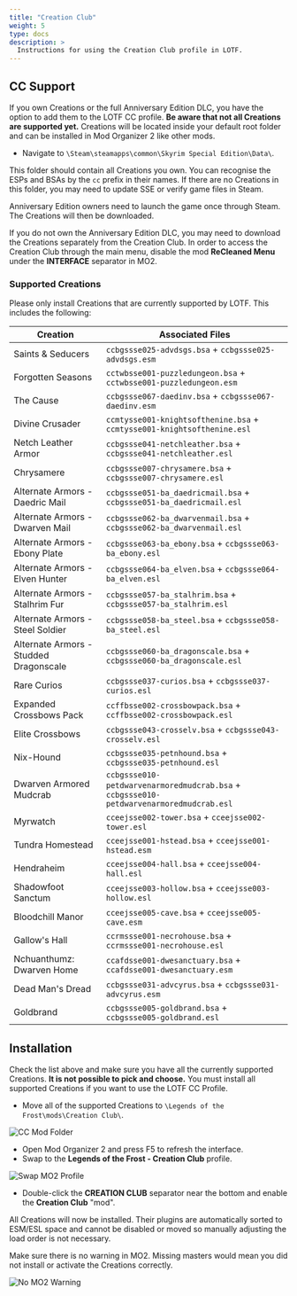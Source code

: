 ```yaml
---
title: "Creation Club"
weight: 5
type: docs
description: >
  Instructions for using the Creation Club profile in LOTF.
---
```


## CC Support

If you own Creations or the full Anniversary Edition DLC, you have the option to add them to the LOTF CC profile. **Be aware that not all Creations are supported yet.** Creations will be located inside your default root folder and can be installed in Mod Organizer 2 like other mods.

- Navigate to `\Steam\steamapps\common\Skyrim Special Edition\Data\`.

This folder should contain all Creations you own. You can recognise the ESPs and BSAs by the `cc` prefix in their names. If there are no Creations in this folder, you may need to update SSE or verify game files in Steam.

Anniversary Edition owners need to launch the game once through Steam. The Creations will then be downloaded.

If you do not own the Anniversary Edition DLC, you may need to download the Creations separately from the Creation Club. In order to access the Creation Club through the main menu, disable the mod **ReCleaned Menu** under the **INTERFACE** separator in MO2.

### Supported Creations

Please only install Creations that are currently supported by LOTF. This includes the following:

| **Creation** |  **Associated Files** |
| ------------ | --------------------- |
| Saints & Seducers | `ccbgssse025-advdsgs.bsa` + `ccbgssse025-advdsgs.esm` |
| Forgotten Seasons | `cctwbsse001-puzzledungeon.bsa` + `cctwbsse001-puzzledungeon.esm` |
| The Cause | `ccbgssse067-daedinv.bsa` + `ccbgssse067-daedinv.esm` |
| Divine Crusader | `ccmtysse001-knightsofthenine.bsa` + `ccmtysse001-knightsofthenine.esl` |
| Netch Leather Armor | `ccbgssse041-netchleather.bsa` + `ccbgssse041-netchleather.esl` |
| Chrysamere | `ccbgssse007-chrysamere.bsa` + `ccbgssse007-chrysamere.esl` |
| Alternate Armors - Daedric Mail | `ccbgssse051-ba_daedricmail.bsa` + `ccbgssse051-ba_daedricmail.esl` |
| Alternate Armors - Dwarven Mail | `ccbgssse062-ba_dwarvenmail.bsa` + `ccbgssse062-ba_dwarvenmail.esl` |
| Alternate Armors - Ebony Plate | `ccbgssse063-ba_ebony.bsa` + `ccbgssse063-ba_ebony.esl` |
| Alternate Armors - Elven Hunter | `ccbgssse064-ba_elven.bsa` + `ccbgssse064-ba_elven.esl` |
| Alternate Armors - Stalhrim Fur | `ccbgssse057-ba_stalhrim.bsa` + `ccbgssse057-ba_stalhrim.esl` |
| Alternate Armors - Steel Soldier | `ccbgssse058-ba_steel.bsa` + `ccbgssse058-ba_steel.esl` | 
| Alternate Armors - Studded Dragonscale | `ccbgssse060-ba_dragonscale.bsa` + `ccbgssse060-ba_dragonscale.esl` |
| Rare Curios | `ccbgssse037-curios.bsa` + `ccbgssse037-curios.esl` |
| Expanded Crossbows Pack | `ccffbsse002-crossbowpack.bsa` + `ccffbsse002-crossbowpack.esl` |
| Elite Crossbows | `ccbgssse043-crosselv.bsa` + `ccbgssse043-crosselv.esl` |
| Nix-Hound | `ccbgssse035-petnhound.bsa` + `ccbgssse035-petnhound.esl` |
| Dwarven Armored Mudcrab | `ccbgssse010-petdwarvenarmoredmudcrab.bsa` + `ccbgssse010-petdwarvenarmoredmudcrab.esl` |
| Myrwatch | `cceejsse002-tower.bsa` + `cceejsse002-tower.esl` |
| Tundra Homestead | `cceejsse001-hstead.bsa` + `cceejsse001-hstead.esm` |
| Hendraheim | `cceejsse004-hall.bsa` + `cceejsse004-hall.esl` |
| Shadowfoot Sanctum | `cceejsse003-hollow.bsa` + `cceejsse003-hollow.esl` |
| Bloodchill Manor | `cceejsse005-cave.bsa` + `cceejsse005-cave.esm` |
| Gallow's Hall | `ccrmssse001-necrohouse.bsa` + `ccrmssse001-necrohouse.esl` |
| Nchuanthumz: Dwarven Home | `ccafdsse001-dwesanctuary.bsa` + `ccafdsse001-dwesanctuary.esm` |
| Dead Man's Dread | `ccbgssse031-advcyrus.bsa` + `ccbgssse031-advcyrus.esm` |
| Goldbrand | `ccbgssse005-goldbrand.bsa` + `ccbgssse005-goldbrand.esl` |

## Installation

Check the list above and make sure you have all the currently supported Creations. **It is not possible to pick and choose.** You must install all supported Creations if you want to use the LOTF CC Profile.

- Move all of the supported Creations to `\Legends of the Frost\mods\Creation Club\`.

![CC Mod Folder](/Pictures/lotf/customisation/cc-mod-folder.png)

- Open Mod Organizer 2 and press F5 to refresh the interface.
- Swap to the **Legends of the Frost - Creation Club** profile.

![Swap MO2 Profile](/Pictures/lotf/customisation/swap-mo2-profile.png)

- Double-click the **CREATION CLUB** separator near the bottom and enable the **Creation Club** "mod".

All Creations will now be installed. Their plugins are automatically sorted to ESM/ESL space and cannot be disabled or moved so manually adjusting the load order is not necessary.

Make sure there is no warning in MO2. Missing masters would mean you did not install or activate the Creations correctly.

![No MO2 Warning](/Pictures/lotf/customisation/no-mo2-warning.png)